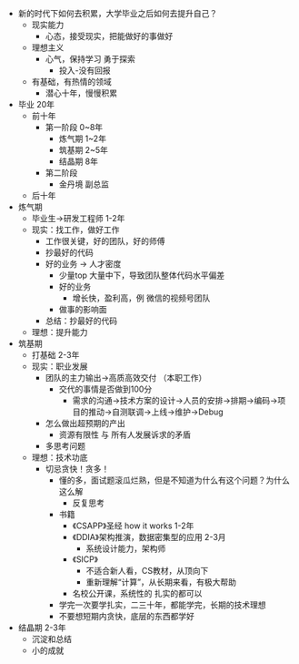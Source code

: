 + 新的时代下如何去积累，大学毕业之后如何去提升自己？
	+ 现实能力
		+ 心态，接受现实，把能做好的事做好
	+ 理想主义
		+ 心气，保持学习 勇于探索
			+ 投入-没有回报
	+ 有基础，有热情的领域
		+ 潜心十年，慢慢积累
+ 毕业 20年
	+ 前十年
		+ 第一阶段 0~8年
			+ 炼气期 1~2年
			+ 筑基期 2~5年
			+ 结晶期 8年
		+ 第二阶段
			+ 金丹境 副总监
	+ 后十年
+ 炼气期
	+ 毕业生->研发工程师 1-2年
	+ 现实：找工作，做好工作
		+ 工作很关键，好的团队，好的师傅
		+ 抄最好的代码
		+ 好的业务 -> 人才密度
			+ 少量top 大量中下，导致团队整体代码水平偏差
			+ 好的业务
				+ 增长快，盈利高，例 微信的视频号团队
			+ 做事的影响面
		+ 总结：抄最好的代码
	+ 理想：提升能力
+ 筑基期 
	+ 打基础 2-3年
	+ 现实：职业发展
		+ 团队的主力输出->高质高效交付 （本职工作）
			+ 交代的事情是否做到100分
				+ 需求的沟通->技术方案的设计->人员的安排->排期->编码->项目的推动->自测联调->上线->维护->Debug
		+ 怎么做出超预期的产出
			+ 资源有限性 与 所有人发展诉求的矛盾
		+ 多思考问题
	+ 理想：技术功底
		+ 切忌贪快！贪多！
			+ 懂的多，面试题滚瓜烂熟，但是不知道为什么有这个问题？为什么这么解
				+ 反复思考
			+ 书籍
				+ 《CSAPP》圣经 how it works  1-2年
				+ 《DDIA》架构推演，数据密集型的应用 2-3月
					+ 系统设计能力，架构师
				+ 《SICP》
					+ 不适合新人看，CS教材，从顶向下
					+ 重新理解“计算”，从长期来看，有极大帮助
				+ 名校公开课，系统性的 扎实的都可以
			+ 学完一次要学扎实，二三十年，都能学完，长期的技术理想
			+ 不要想短期内贪快，底层的东西都学好
+ 结晶期 2-3年
	+ 沉淀和总结
	+ 小的成就